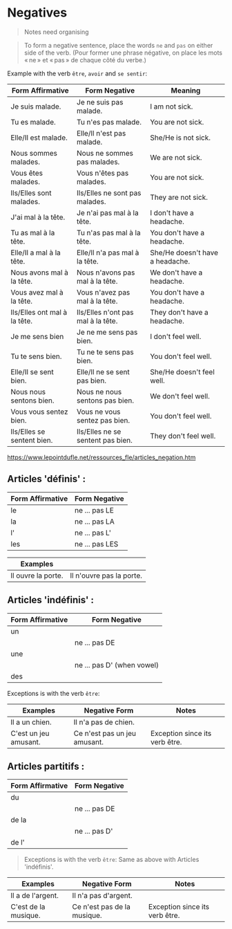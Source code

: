 # Negatives

> Notes need organising

> To form a negative sentence, place the words `ne` and `pas` on either side of the verb.
> (Pour former une phrase négative, on place les mots « ne » et « pas » de chaque côté du verbe.)

Example with the verb `être`, `avoir` and `se sentir`:

| Form Affirmative             | Form Negative                      | Meaning                         |
| ---------------------------- | ---------------------------------- | ------------------------------- |
| Je suis malade.              | Je ne suis pas malade.             | I am not sick.                  |
| Tu es malade.                | Tu n'es pas malade.                | You are not sick.               |
| Elle/Il est malade.          | Elle/Il n'est pas malade.          | She/He is not sick.             |
| Nous sommes malades.         | Nous ne sommes pas malades.        | We are not sick.                |
| Vous êtes malades.           | Vous n'êtes pas malades.           | You are not sick.               |
| Ils/Elles sont malades.      | Ils/Elles ne sont pas malades.     | They are not sick.              |
| J'ai mal à la tête.          | Je n'ai pas mal à la tête.         | I don't have a headache.        |
| Tu as mal à la tête.         | Tu n'as pas mal à la tête.         | You don't have a headache.      |
| Elle/Il a mal à la tête.     | Elle/Il n'a pas mal à la tête.     | She/He doesn't have a headache. |
| Nous avons mal à la tête.    | Nous n'avons pas mal à la tête.    | We don't have a headache.       |
| Vous avez mal à la tête.     | Vous n'avez pas mal à la tête.     | You don't have a headache.      |
| Ils/Elles ont mal à la tête. | Ils/Elles n'ont pas mal à la tête. | They don't have a headache.     |
| Je me sens bien              | Je ne me sens pas bien.            | I don't feel well.              |
| Tu te sens bien.             | Tu ne te sens pas bien.            | You don't feel well.            |
| Elle/Il se sent bien.        | Elle/Il ne se sent pas bien.       | She/He doesn't feel well.       |
| Nous nous sentons bien.      | Nous ne nous sentons pas bien.     | We don't feel well.             |
| Vous vous sentez bien.       | Vous ne vous sentez pas bien.      | You don't feel well.            |
| Ils/Elles se sentent bien.   | Ils/Elles ne se sentent pas bien.  | They don't feel well.           |

https://www.lepointdufle.net/ressources_fle/articles_negation.htm

## Articles 'définis' :

| Form Affirmative | Form Negative  |
| ---------------- | -------------- |
| le               | ne ... pas LE  |
| la               | ne ... pas LA  |
| l'               | ne ... pas L'  |
| les              | ne ... pas LES |

| Examples           |                          |
| ------------------ | ------------------------ |
| Il ouvre la porte. | Il n'ouvre pas la porte. |

## Articles 'indéfinis' :

| Form Affirmative | Form Negative              |
| ---------------- | -------------------------- |
| un               |                            |
|                  | ne ... pas DE              |
| une              |                            |
|                  | ne ... pas D' (when vowel) |
| des              |                            |

Exceptions is with the verb `être`:

| Examples              | Negative Form                | Notes                          |
| --------------------- | ---------------------------- | ------------------------------ |
| Il a un chien.        | Il n'a pas de chien.         |                                |
| C'est un jeu amusant. | Ce n'est pas un jeu amusant. | Exception since its verb être. |

## Articles partitifs :

| Form Affirmative | Form Negative |
| ---------------- | ------------- |
| du               |               |
|                  | ne ... pas DE |
| de la            |               |
|                  | ne ... pas D' |
| de l'            |               |

> Exceptions is with the verb `être`: Same as above with Articles 'indéfinis'.

| Examples             | Negative Form               | Notes                          |
| -------------------- | --------------------------- | ------------------------------ |
| Il a de l'argent.    | Il n'a pas d'argent.        |                                |
| C'est de la musique. | Ce n'est pas de la musique. | Exception since its verb être. |
